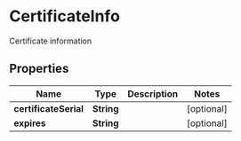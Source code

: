 

# CertificateInfo

Certificate information

## Properties

Name | Type | Description | Notes
------------ | ------------- | ------------- | -------------
**certificateSerial** | **String** |  |  [optional]
**expires** | **String** |  |  [optional]



